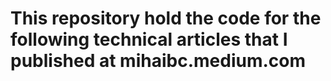 # This repository hold the code for the following technical articles that I published at mihaibc.medium.com 

